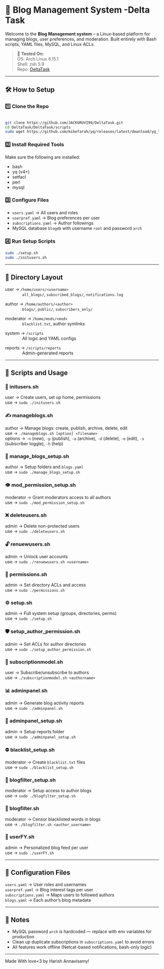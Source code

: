 # 🚀 Blog Management System -Delta Task

Welcome to the **Blog Management system** – a Linux-based platform for managing blogs,  user preferences, and moderation. Built entirely with Bash scripts, YAML files, MySQL, and Linux ACLs.

> 🧪 **Tested On:**  
> OS: Arch Linux 6.15.1  
> Shell: zsh 5.9  
> Repo: [DeltaTask](https://github.com/JACKURUVI99/DeltaTask)

---

## 🛠️ How to Setup

### 1️⃣ Clone the Repo

```bash

git clone https://github.com/JACKURUVI99/DeltaTask.git
cd DeltaTask/DeltaTask/scripts
sudo wget https://github.com/mikefarah/yq/releases/latest/download/yq_linux_amd64 -O /usr/local/bin/yq
```

### 2️⃣ Install Required Tools

Make sure the following are installed:

- bash  
- yq (v4+)  
- setfacl  
- perl  
- mysql  

### 3️⃣ Configure Files

- `users.yaml` → All users and roles  
- `userpref.yaml` → Blog preferences per user  
- `subscriptions.yaml` → Author followings  
- MySQL database `blogdb` with username `root` and password `arch`

### 4️⃣ Run Setup Scripts

```bash
sudo ./setup.sh
sudo ./initusers.sh
```

---

## 📁 Directory Layout

user → `/home/users/<username>`  
    `all_blogs/`, `subscribed_blogs/`, `notifications.log`

author → `/home/authors/<author>`  
    `blogs/`, `public/`, `subscribers_only/`

moderator → `/home/mods/<mod>`  
    `blacklist.txt`, author symlinks

system → `/scripts`  
    All logic and YAML configs

reports → `/scripts/reports`  
    Admin-generated reports

---

## 📜 Scripts and Usage

### 🔑 initusers.sh

user → Create users, set up home, permissions  
use → `sudo ./initusers.sh`

### ✍️ manageblogs.sh

author → Manage blogs: create, publish, archive, delete, edit  
use → `./manageblogs.sh [option] <filename>`  
options → `-n` (new), `-p` (publish), `-a` (archive), `-d` (delete), `-e` (edit), `-s` (subscriber toggle), `-h` (help)

### 📂 manage_blogs_setup.sh

author → Setup folders and `blogs.yaml`  
use → `sudo ./manage_blogs_setup.sh`

### 👁️ mod_permission_setup.sh

moderator → Grant moderators access to all authors  
use → `sudo ./mod_permission_setup.sh`

### ❌ deleteusers.sh

admin → Delete non-protected users  
use → `sudo ./deleteusers.sh`

### 🔓 renuewusers.sh

admin → Unlock user accounts  
use → `sudo ./renuewusers.sh <username>`

### 🔐 permissions.sh

admin → Set directory ACLs and access  
use → `sudo ./permissions.sh`

### ⚙️ setup.sh

admin → Full system setup (groups, directories, perms)  
use → `sudo ./setup.sh`

### 🛡️ setup_author_permission.sh

admin → Set ACLs for author directories  
use → `sudo ./setup_author_permission.sh`

### 🤝 subscriptionmodel.sh

user → Subscribe/unsubscribe to authors  
use → `./subscriptionmodel.sh <authorname>`

### 📊 adminpanel.sh

admin → Generate blog activity reports  
use → `sudo ./adminpanel.sh`

### 🧱 adminpanel_setup.sh

admin → Setup reports folder  
use → `sudo ./adminpanel_setup.sh`

### ⛔ blacklist_setup.sh

moderator → Create `blacklist.txt` files  
use → `sudo ./blacklist_setup.sh`

### 🪪 blogfilter_setup.sh

moderator → Setup access to author blogs  
use → `sudo ./blogfilter_setup.sh`

### 🧹 blogfilter.sh

moderator → Censor blacklisted words in blogs  
use → `./blogfilter.sh <author_username>`

### 🎯 userFY.sh

admin → Personalized blog feed per user  
use → `sudo ./userFY.sh`

---

## 📘 Configuration Files

`users.yaml` → User roles and usernames  
`userpref.yaml` → Blog interest tags per user  
`subscriptions.yaml` → Maps users to followed authors  
`blogs.yaml` → Each author’s blog metadata

---

## 🔐 Notes

- MySQL password `arch` is hardcoded — replace with env variables for production
- Clean up duplicate subscriptions in `subscriptions.yaml` to avoid errors
- All features work offline (Netcat-based notifications, bash-only logic)

---
Made With love<3 by Harish Annavisamy!
